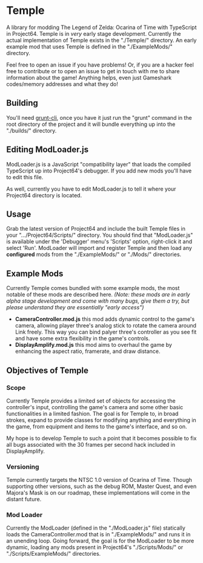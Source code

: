 # Temple
A library for modding The Legend of Zelda: Ocarina of Time with TypeScript in Project64. Temple is in _very_ early stage development. Currently the actual implementation of Temple exists in the "./Temple/" directory. An early example mod that uses Temple is defined in the "./ExampleMods/" directory.

Feel free to open an issue if you have problems! Or, if you are a hacker feel free to contribute or to open an issue to get in touch with me to share information about the game! Anything helps, even just Gameshark codes/memory addresses and what they do!

## Building
You'll need [grunt-cli](https://github.com/gruntjs/grunt-cli), once you have it just run the "grunt" command in the root directory of the project and it will bundle everything up into the "./builds/" directory.

## Editing ModLoader.js
ModLoader.js is a JavaScript "compatibility layer" that loads the compiled TypeScript up into Project64's debugger. If you add new mods you'll have to edit this file.

As well, currently you have to edit ModLoader.js to tell it where your Project64 directory is located.

## Usage
Grab the latest version of Project64 and include the built Temple files in your ".../Project64/Scripts/" directory. You should find that "ModLoader.js" is available under the 'Debugger' menu's 'Scripts' option, right-click it and select 'Run'. ModLoader will import and register Temple and then load any __configured__ mods from the "./ExampleMods/" or "./Mods/" directories.

## Example Mods
Currently Temple comes bundled with some example mods, the most notable of these mods are described here. _(Note: these mods are in early alpha stage development and come with many bugs, give them a try, but please understand they are essentially "early access")_

 * __CameraController.mod.js__ this mod adds dynamic control to the game's camera, allowing player three's analog stick to rotate the camera around Link freely. This way you can bind palyer three's controller as you see fit and have some extra flexibility in the game's controls.
 * __DisplayAmplify.mod.js__ this mod aims to overhaul the game by enhancing the aspect ratio, framerate, and draw distance.

## Objectives of Temple

### Scope
Currently Temple provides a limited set of objects for accessing the controller's input, controlling the game's camera and some other basic functionalities in a limited fashion. The goal is for Temple to, in broad strokes, expand to provide classes for modifying anything and everything in the game, from equipment and items to the game's interface, and so on.

My hope is to develop Temple to such a point that it becomes possible to fix all bugs associated with the 30 frames per second hack included in DisplayAmplify.

### Versioning
Temple currently targets the NTSC 1.0 version of Ocarina of Time. Though supporting other versions, such as the debug ROM, Master Quest, and even Majora's Mask is on our roadmap, these implementations will come in the distant future.

### Mod Loader
Currently the ModLoader (defined in the "./ModLoader.js" file) statically loads the CameraController.mod that is in "./ExampleMods/" and runs it in an unending loop. Going forward, the goal is for the ModLoader to be more dynamic, loading any mods present in Project64's "./Scripts/Mods/" or "./Scripts/ExampleMods/" directories.
